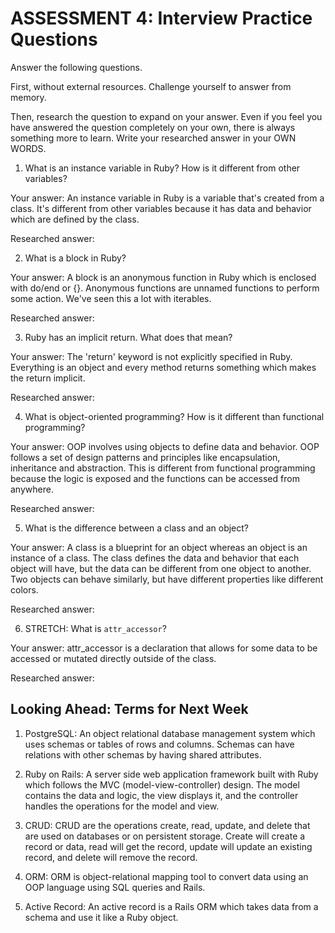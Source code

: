 # ASSESSMENT 4: Interview Practice Questions
Answer the following questions.

First, without external resources. Challenge yourself to answer from memory.

Then, research the question to expand on your answer. Even if you feel you have answered the question completely on your own, there is always something more to learn. Write your researched answer in your OWN WORDS.  

1. What is an instance variable in Ruby? How is it different from other variables?

  Your answer: An instance variable in Ruby is a variable that's created from a
  class. It's different from other variables because it has data and behavior which
  are defined by the class.

  Researched answer:



2. What is a block in Ruby?

  Your answer: A block is an anonymous function in Ruby which is enclosed with do/end
  or {}. Anonymous functions are unnamed functions to perform some action. We've seen
  this a lot with iterables.

  Researched answer:



3. Ruby has an implicit return. What does that mean?

  Your answer: The 'return' keyword is not explicitly specified in Ruby. Everything is
  an object and every method returns something which makes the return implicit.

  Researched answer:



4. What is object-oriented programming? How is it different than functional programming?

  Your answer: OOP involves using objects to define data and behavior. OOP follows a
  set of design patterns and principles like encapsulation, inheritance and abstraction. This is different from functional programming because the logic is
  exposed and the functions can be accessed from anywhere.

  Researched answer:



5. What is the difference between a class and an object?

  Your answer: A class is a blueprint for an object whereas an object is an instance
  of a class. The class defines the data and behavior that each object will have,
  but the data can be different from one object to another. Two objects can behave
  similarly, but have different properties like different colors.


  Researched answer:



6. STRETCH: What is `attr_accessor`?

  Your answer: attr_accessor is a declaration that allows for some data to be accessed
  or mutated directly outside of the class.

  Researched answer:



## Looking Ahead: Terms for Next Week

1. PostgreSQL: An object relational database management system which uses schemas or tables of rows and columns. Schemas can have relations with other schemas by having shared attributes.
 
2. Ruby on Rails: A server side web application framework built with Ruby which follows the MVC (model-view-controller) design. The model contains the data and logic, the view displays it, and the controller handles the operations for the model and view.

3. CRUD: CRUD are the operations create, read, update, and delete that are used on databases or on persistent storage. Create will create a record or data, read will get the record, update will update an existing record, and delete will remove the record.

4. ORM: ORM is object-relational mapping tool to convert data using an OOP language using SQL queries and Rails.

5. Active Record: An active record is a Rails ORM which takes data from a schema and use it like a Ruby object.
